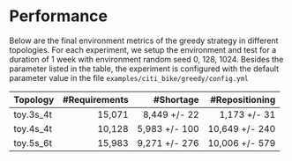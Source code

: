 # Performance

Below are the final environment metrics of the greedy strategy in different topologies.
For each experiment, we setup the environment and test for a duration of 1 week
with environment random seed 0, 128, 1024.  Besides the parameter listed in the
table, the experiment is configured with the default parameter value in the file
`examples/citi_bike/greedy/config.yml`

Topology  | #Requirements | #Shortage      | #Repositioning
----------|--------------:|--------------:|----------------:
toy.3s_4t |  15,071       | 8,449 +/-  22 |  1,173 +/-  31
toy.4s_4t |  10,128       | 5,983 +/- 100 | 10,649 +/- 240
toy.5s_6t |  15,983       | 9,271 +/- 276 | 10,006 +/- 579
